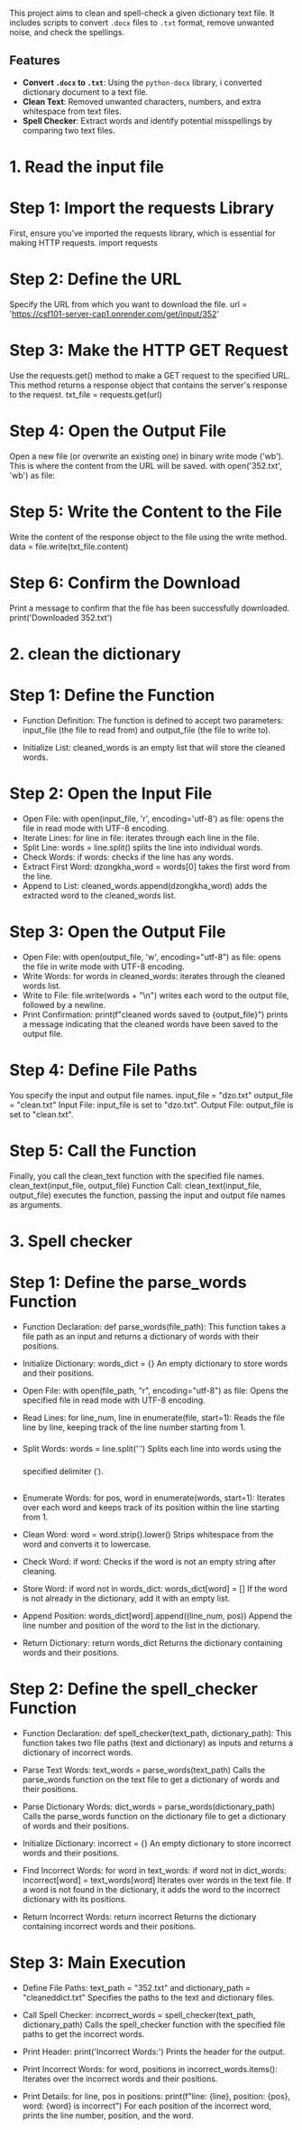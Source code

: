 
This project aims to clean and spell-check a given dictionary text file. It includes scripts to convert `.docx` files to `.txt` format, remove unwanted noise, and check the spellings.

## Features

- **Convert `.docx` to `.txt`**: Using the `python-docx` library, i converted dictionary document to a text file.
- **Clean Text**: Removed unwanted characters, numbers, and extra whitespace from text files.
- **Spell Checker**: Extract words and identify potential misspellings by comparing two text files.

# 1. Read the input file #
# Step 1: Import the requests Library
First, ensure you’ve imported the requests library, which is essential for making HTTP requests.
    import requests

# Step 2: Define the URL
Specify the URL from which you want to download the file.
    url = 'https://csf101-server-cap1.onrender.com/get/input/352'

# Step 3: Make the HTTP GET Request
Use the requests.get() method to make a GET request to the specified URL. This method returns a response object that contains the server's response to the request.
    txt_file = requests.get(url)

# Step 4: Open the Output File
Open a new file (or overwrite an existing one) in binary write mode ('wb'). This is where the content from the URL will be saved.
    with open('352.txt', 'wb') as file:

# Step 5: Write the Content to the File
Write the content of the response object to the file using the write method.
    data = file.write(txt_file.content)

# Step 6: Confirm the Download
Print a message to confirm that the file has been successfully downloaded.
    print('Downloaded 352.txt')


# 2. clean the dictionary #
# Step 1: Define the Function
* Function Definition: The function is defined to accept two parameters: input_file (the file to read from) and output_file (the file to write to).

* Initialize List: cleaned_words is an empty list that will store the cleaned words.

# Step 2: Open the Input File             
* Open File: with open(input_file, 'r', encoding='utf-8') as file: opens the file in read mode with UTF-8 encoding.
* Iterate Lines: for line in file: iterates through each line in the file.
* Split Line: words = line.split() splits the line into individual words.
* Check Words: if words: checks if the line has any words.
* Extract First Word: dzongkha_word = words[0] takes the first word from the line.
* Append to List: cleaned_words.append(dzongkha_word) adds the extracted word to the cleaned_words list.

# Step 3: Open the Output File
* Open File: with open(output_file, 'w', encoding="utf-8") as file: opens the file in write mode with UTF-8 encoding.
* Write Words: for words in cleaned_words: iterates through the cleaned words list.
* Write to File: file.write(words + "\n") writes each word to the output file, followed by a newline.
* Print Confirmation: print(f"cleaned words saved to {output_file}") prints a message indicating that the cleaned words have been saved to the output file.

# Step 4: Define File Paths
You specify the input and output file names.
input_file = "dzo.txt"
output_file = "clean.txt"
Input File: input_file is set to "dzo.txt".
Output File: output_file is set to "clean.txt".

# Step 5: Call the Function
Finally, you call the clean_text function with the specified file names.
clean_text(input_file, output_file)
Function Call: clean_text(input_file, output_file) executes the function, passing the input and output file names as arguments.

# 3. Spell checker #
# Step 1: Define the parse_words Function

* Function Declaration: def parse_words(file_path):
This function takes a file path as an input and returns a dictionary of words with their positions.

* Initialize Dictionary: words_dict = {}
An empty dictionary to store words and their positions.

* Open File: with open(file_path, "r", encoding="utf-8") as file:
Opens the specified file in read mode with UTF-8 encoding.

* Read Lines: for line_num, line in enumerate(file, start=1):
Reads the file line by line, keeping track of the line number starting from 1.

* Split Words: words = line.split('་')
Splits each line into words using the specified delimiter (་).

* Enumerate Words: for pos, word in enumerate(words, start=1):
Iterates over each word and keeps track of its position within the line starting from 1.

* Clean Word: word = word.strip().lower()
Strips whitespace from the word and converts it to lowercase.

* Check Word: if word:
Checks if the word is not an empty string after cleaning.

* Store Word: if word not in words_dict: words_dict[word] = []
If the word is not already in the dictionary, add it with an empty list.

* Append Position: words_dict[word].append((line_num, pos))
Append the line number and position of the word to the list in the dictionary.

* Return Dictionary: return words_dict
Returns the dictionary containing words and their positions.

# Step 2: Define the spell_checker Function
* Function Declaration: def spell_checker(text_path, 
dictionary_path):
 This function takes two file paths (text and dictionary) as inputs and returns a dictionary of incorrect words.

* Parse Text Words: text_words = parse_words(text_path)
 Calls the parse_words function on the text file to get a dictionary of words and their positions.

* Parse Dictionary Words: dict_words = parse_words(dictionary_path)
Calls the parse_words function on the dictionary file to get a dictionary of words and their positions.

* Initialize Dictionary: incorrect = {}
An empty dictionary to store incorrect words and their positions.

* Find Incorrect Words: for word in text_words: if word not in dict_words: incorrect[word] = text_words[word]
Iterates over words in the text file. If a word is not found in the dictionary, it adds the word to the incorrect dictionary with its positions.

* Return Incorrect Words: return incorrect
Returns the dictionary containing incorrect words and their positions.

# Step 3: Main Execution
* Define File Paths: text_path = "352.txt" and dictionary_path = "cleaneddict.txt"
Specifies the paths to the text and dictionary files.

* Call Spell Checker: incorrect_words = spell_checker(text_path, dictionary_path)
 Calls the spell_checker function with the specified file paths to get the incorrect words.

* Print Header: print('Incorrect Words:')
Prints the header for the output.

* Print Incorrect Words: for word, positions in incorrect_words.items():
Iterates over the incorrect words and their positions.

* Print Details: for line, pos in positions: print(f"line: {line}, position: {pos}, word: {word} is incorrect")
For each position of the incorrect word, prints the line number, position, and the word.